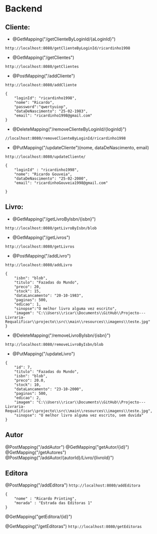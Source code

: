 # Backend

## Cliente:
- @GetMapping("/getClienteByLoginId/{aLoginId}")  

```http://localhost:8080/getClienteByLoginId/ricardinho1998```

- @GetMapping("/getClientes") 

```http://localhost:8080/getClientes```

- @PostMapping("/addCliente") 

```http://localhost:8080/addCliente```

```
{
	"loginId": "ricardinho1998",
	"nome": "Ricardo",
	"password":"qwertyuiop",
	"dataDeNascimento": "25-02-1983",
	"email": "ricardinho1998@gmail.com"
}
```

- @DeleteMapping("/removeClienteByLoginId/{loginId}") 

```//localhost:8080/removeClienteByLoginId/ricardinho1998```

- @PutMapping("/updateCliente")(nome, dataDeNascimento, email)  

```http://localhost:8080/updateCliente/```

```
{
	"loginId" : "ricardinho1998",
	"nome": "Ricardo Gouveia",
	"dataDeNascimento": "25-02-2000",
	"email": "ricardinhoGouveia1998@gmail.com"

}
```

## Livro:
- @GetMapping("/getLivroByIsbn/{isbn}")

```http://localhost:8080/getLivroByIsbn/blob```

- @GetMapping("/getLivros") 

```http://localhost:8080/getLivros```

- @PostMapping("/addLivro") 

```http://localhost:8080/addLivro```

```
{
	"isbn": "blob",
	"titulo": "Fazadas do Mundo",
	"preco": 20,
	"stock": 15,
	"dataLancamento": "20-10-1983",
	"paginas": 500,
	"edicao": 1,
	"sinopse":"O melhor livro alguma vez escrito",
	"imagem": "C:\\Users\\ricar\\Documents\\GitHub\\Projecto---Livraria-Requalificar\\projecto\\src\\main\\resources\\imagens\\teste.jpg"
}
```

- @DeleteMapping("/removeLivroByIsbn/{isbn}") 

```http://localhost:8080/removeLivroByIsbn/blob```

- @PutMapping("/updateLivro")
```
{
    "id": 7,
    "titulo": "Fazadas do Mundo",
    "isbn": "blob",
    "preco": 20.0,
    "stock": 10,
    "dataLancamento": "23-10-2000",
    "paginas": 500,
    "edicao": 2,
    "imagem": "C:\\Users\\ricar\\Documents\\GitHub\\Projecto---Livraria-Requalificar\\projecto\\src\\main\\resources\\imagens\\teste.jpg",
    "sinopse": "O melhor livro alguma vez escrito, sem duvida"
}
```

## Autor
@PostMapping("/addAutor")
@GetMapping("getAutor/{id}")
@GetMapping("/getAutores")
@PostMapping("/addAutor/{autorId}/Livro/{livroId}")

## Editora

@PostMapping("/addEditora") 
```http://localhost:8080/addEditora```
```
{
    "nome" : "Ricardo Printing",
    "morada" : "Estrada das Editoras 1"
}
```

@GetMapping("getEditora/{id}")

@GetMapping("/getEditoras") ```http://localhost:8080/getEditoras```

